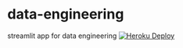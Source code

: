 # data-engineering
streamlit app for data engineering
[![Heroku Deploy](https://www.herokucdn.com/deploy/button.svg)](https://heroku.com/deploy?template=https://github.com/SPTKL/data-engineering.git)